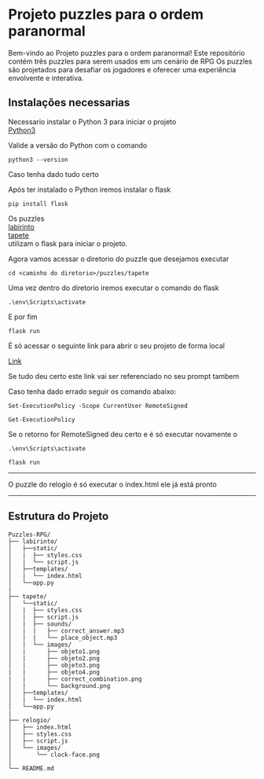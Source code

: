 # Projeto puzzles para o ordem paranormal

Bem-vindo ao Projeto puzzles para o ordem paranormal! Este repositório contém três puzzles para serem usados em um cenário de RPG Os puzzles são projetados para desafiar os jogadores e oferecer uma experiência envolvente e interativa.

## Instalações necessarias

Necessario instalar o Python 3 para iniciar o projeto\
[Python3](https://www.python.org/ftp/python/3.12.3/python-3.12.3-amd64.exe)

Valide a versão do Python com o comando

```python3 --version```

Caso tenha dado tudo certo

Após ter instalado o Python iremos instalar o flask

```pip install flask```

Os puzzles\
[labirinto](https://github.com/RodCas11/Puzzles-RPG/tree/main/puzzles/labirinto)\
[tapete](https://github.com/RodCas11/Puzzles-RPG/tree/main/puzzles/tapete)\
utilizam o flask para iniciar o projeto.

Agora vamos acessar o diretorio do puzzle que desejamos executar

```cd <caminho do diretorio>/puzzles/tapete```

Uma vez dentro do diretorio iremos executar o comando do flask

```.\env\Scripts\activate```

E por fim

```flask run```

É só acessar o seguinte link para abrir o seu projeto de forma local

[Link](127.0.0.1:5000)

Se tudo deu certo este link vai ser referenciado no seu prompt tambem

Caso tenha dado errado seguir os comando abaixo:

```Set-ExecutionPolicy -Scope CurrentUser RemoteSigned```

```Get-ExecutionPolicy```

Se o retorno for RemoteSigned deu certo e é só executar novamente o 

```.\env\Scripts\activate```

```flask run```

---

O puzzle do relogio é só executar o index.html ele já está pronto

---

## Estrutura do Projeto

```plaintext
Puzzles-RPG/
├── labirinto/
│   ├──static/
│   |  ├── styles.css
│   |  └── script.js
│   ├──templates/
│   |  └── index.html
│   └──app.py
|
├── tapete/
│   └──static/
│   |  ├── styles.css
│   |  ├── script.js
│   |  ├── sounds/
│   |  |   ├── correct_answer.mp3
│   |  |   └── place_object.mp3
│   |  └── images/
│   |      ├── objeto1.png
│   |      ├── objeto2.png
│   |      ├── objeto3.png
|   |      ├── objeto4.png
|   |      ├── correct_combination.png
│   |      └── background.png
│   ├──templates/
│   |  └── index.html
│   └──app.py
|
├── relogio/
│   ├── index.html
│   ├── styles.css
│   ├── script.js
│   └── images/
│       └── clock-face.png
│
└── README.md